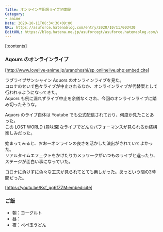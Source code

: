 ```yaml
---
Title: オンライン生配信ライブ初体験
Category:
- anime
Date: 2020-10-11T00:34:30+09:00
URL: https://asuforce.hatenablog.com/entry/2020/10/11/003430
EditURL: https://blog.hatena.ne.jp/asuforcegt/asuforce.hatenablog.com/atom/entry/26006613639132159
---
```


[:contents]

###  Aqours のオンラインライブ

[http://www.lovelive-anime.jp/uranohoshi/sp_onlinelive.php:embed:cite]

ラブライブサンシャイン Aquors のオンラインライブを見た。  
コロナのせいで色々ライブが中止されるなか、オンラインライブが代替案として行われるようになってきた。  
Aquors も例に漏れずライブ中止を余儀なくされ、今回のオンラインライブに踏み切ったそうな。  

Aquors のライブ自体は Youtube でも公式配信されており、何度か見たことあった。  
この LOST WORLD (意味深)なライブでどんなパフォーマンスが見られるか結構楽しみだった。  

始まってみると、おおーオンラインの良さを活かした演出がされていてよかった。  
リアルタイムエフェクトをかけたりカメラワークがいつものライブと違ったり、ステージが面白い事になっていた。  

コロナに負けずに色々な工夫が見られてとても楽しかった。あっという間の2時間だった。

[https://youtu.be/Ksf_gq6fZZM:embed:cite]

### ご飯

- 朝：ヨーグルト
- 昼：
- 夜：ペペ玉うどん

